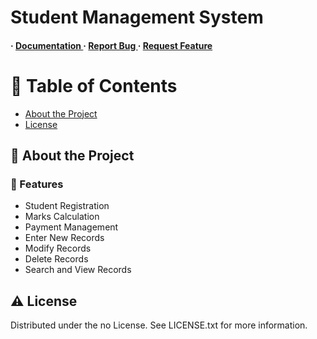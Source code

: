 # Student Management System

<h4> <span> · </span> <a href="https://github.com/buddhirangana/Student Management System/blob/master/README.md"> Documentation </a> <span> · </span> <a href="https://github.com/buddhirangana/Student Management System/issues"> Report Bug </a> <span> · </span> <a href="https://github.com/buddhirangana/Student Management System/issues"> Request Feature </a> </h4>

# :notebook_with_decorative_cover: Table of Contents

- [About the Project](#star2-about-the-project)
- [License](#warning-license)

## :star2: About the Project

### :dart: Features
- Student Registration
- Marks Calculation
- Payment Management
- Enter New Records
- Modify Records
- Delete Records
- Search and View Records

## :warning: License

Distributed under the no License. See LICENSE.txt for more information.
